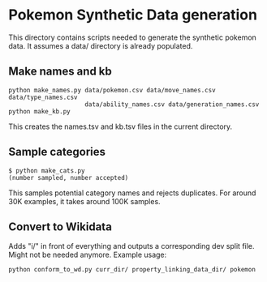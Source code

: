 # Pokemon Synthetic Data generation
This directory contains scripts needed to generate the synthetic pokemon
data. It assumes a data/ directory is already populated.

## Make names and kb

```
python make_names.py data/pokemon.csv data/move_names.csv data/type_names.csv
                     data/ability_names.csv data/generation_names.csv
python make_kb.py
```

This creates the names.tsv and kb.tsv files in the current directory.

## Sample categories

```
$ python make_cats.py
(number sampled, number accepted)
```
This samples potential category names and rejects duplicates. For around 30K
examples, it takes around 100K samples.

## Convert to Wikidata

Adds "i/" in front of everything and outputs a corresponding dev split
file. Might not be needed anymore. Example usage:

```
python conform_to_wd.py curr_dir/ property_linking_data_dir/ pokemon
```

